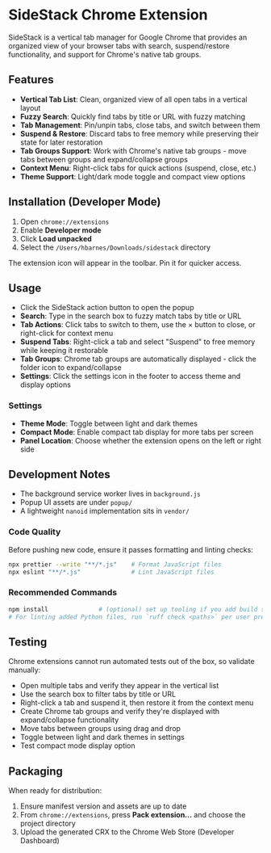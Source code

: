 # SideStack Chrome Extension

SideStack is a vertical tab manager for Google Chrome that provides an organized view of your browser tabs with search, suspend/restore functionality, and support for Chrome's native tab groups.

## Features

- **Vertical Tab List**: Clean, organized view of all open tabs in a vertical layout
- **Fuzzy Search**: Quickly find tabs by title or URL with fuzzy matching
- **Tab Management**: Pin/unpin tabs, close tabs, and switch between them
- **Suspend & Restore**: Discard tabs to free memory while preserving their state for later restoration
- **Tab Groups Support**: Work with Chrome's native tab groups - move tabs between groups and expand/collapse groups
- **Context Menu**: Right-click tabs for quick actions (suspend, close, etc.)
- **Theme Support**: Light/dark mode toggle and compact view options

## Installation (Developer Mode)

1. Open `chrome://extensions`
2. Enable **Developer mode**
3. Click **Load unpacked**
4. Select the `/Users/hbarnes/Downloads/sidestack` directory

The extension icon will appear in the toolbar. Pin it for quicker access.

## Usage

- Click the SideStack action button to open the popup
- **Search**: Type in the search box to fuzzy match tabs by title or URL
- **Tab Actions**: Click tabs to switch to them, use the × button to close, or right-click for context menu
- **Suspend Tabs**: Right-click a tab and select "Suspend" to free memory while keeping it restorable
- **Tab Groups**: Chrome tab groups are automatically displayed - click the folder icon to expand/collapse
- **Settings**: Click the settings icon in the footer to access theme and display options

### Settings

- **Theme Mode**: Toggle between light and dark themes
- **Compact Mode**: Enable compact tab display for more tabs per screen
- **Panel Location**: Choose whether the extension opens on the left or right side

## Development Notes

- The background service worker lives in `background.js`
- Popup UI assets are under `popup/`
- A lightweight `nanoid` implementation sits in `vendor/`

### Code Quality

Before pushing new code, ensure it passes formatting and linting checks:

```bash
npx prettier --write "**/*.js"    # Format JavaScript files
npx eslint "**/*.js"              # Lint JavaScript files
```

### Recommended Commands

```bash
npm install              # (optional) set up tooling if you add build steps
# For linting added Python files, run `ruff check <paths>` per user preference
```

## Testing

Chrome extensions cannot run automated tests out of the box, so validate manually:

- Open multiple tabs and verify they appear in the vertical list
- Use the search box to filter tabs by title or URL
- Right-click a tab and suspend it, then restore it from the context menu
- Create Chrome tab groups and verify they're displayed with expand/collapse functionality
- Move tabs between groups using drag and drop
- Toggle between light and dark themes in settings
- Test compact mode display option

## Packaging

When ready for distribution:

1. Ensure manifest version and assets are up to date
2. From `chrome://extensions`, press **Pack extension...** and choose the project directory
3. Upload the generated CRX to the Chrome Web Store (Developer Dashboard)

